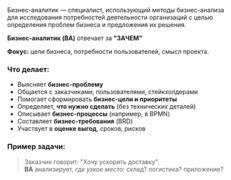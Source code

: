 Бизнес-аналитик — специалист, использующий методы бизнес-анализа для исследования потребностей деятельности организаций с целью определения проблем бизнеса и предложения их решения.

**Бизнес-аналитик (BA)** отвечает за **"ЗАЧЕМ"**

**Фокус:** цели бизнеса, потребности пользователей, смысл проекта.

### Что делает:
- Выясняет **бизнес-проблему**
- Общается с заказчиками, пользователями, стейкхолдерами
- Помогает сформировать **бизнес-цели и приоритеты**
- Определяет, **что нужно сделать** (без технических деталей)
- Описывает **бизнес-процессы** (например, в BPMN)
- Составляет **бизнес-требования** (BRD)
- Участвует в **оценке выгод**, сроков, рисков

### Пример задачи:

> Заказчик говорит: "Хочу ускорить доставку".  
> **BA** анализирует, _где узкое место_: склад? логистика? приложение?

